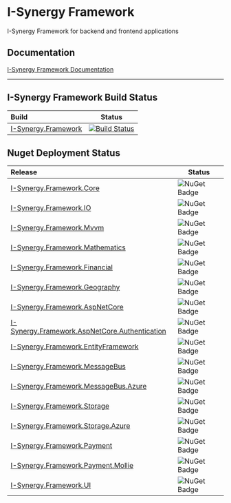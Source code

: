 # I-Synergy Framework
I-Synergy Framework for backend and frontend applications

## Documentation
 [I-Synergy Framework Documentation](https://i-synergy.github.io/I-Synergy.Framework/)

___
## I-Synergy Framework Build Status

| Build | Status |
|:---|---|
| [I-Synergy.Framework](https://github.com/I-Synergy/I-Synergy.Framework) | [![Build Status](https://dev.azure.com/i-synergy/I-Synergy.Framework/_apis/build/status/I-Synergy.Framework%20CI?branchName=master)](https://dev.azure.com/i-synergy/I-Synergy.Framework/_build/latest?definitionId=148&branchName=master)|

## Nuget Deployment Status
| Release | Status |
|:---|---|
| [I-Synergy.Framework.Core](https://www.nuget.org/packages/I-Synergy.Framework.Core/) | ![NuGet Badge](https://buildstats.info/nuget/I-Synergy.Framework.Core) |
| [I-Synergy.Framework.IO](https://www.nuget.org/packages/I-Synergy.Framework.IO/) | ![NuGet Badge](https://buildstats.info/nuget/I-Synergy.Framework.IO) |
| [I-Synergy.Framework.Mvvm](https://www.nuget.org/packages/I-Synergy.Framework.Mvvm/) | ![NuGet Badge](https://buildstats.info/nuget/I-Synergy.Framework.Mvvm) |
| [I-Synergy.Framework.Mathematics](https://www.nuget.org/packages/I-Synergy.Framework.Mathematics/) | ![NuGet Badge](https://buildstats.info/nuget/I-Synergy.Framework.Mathematics) |
| [I-Synergy.Framework.Financial](https://www.nuget.org/packages/I-Synergy.Framework.Financial/) | ![NuGet Badge](https://buildstats.info/nuget/I-Synergy.Framework.Financial) |
| [I-Synergy.Framework.Geography](https://www.nuget.org/packages/I-Synergy.Framework.Geography/) | ![NuGet Badge](https://buildstats.info/nuget/I-Synergy.Framework.Geography) |
| [I-Synergy.Framework.AspNetCore](https://www.nuget.org/packages/I-Synergy.Framework.AspNetCore/) | ![NuGet Badge](https://buildstats.info/nuget/I-Synergy.Framework.AspNetCore) |
| [I-Synergy.Framework.AspNetCore.Authentication](https://www.nuget.org/packages/I-Synergy.Framework.AspNetCore.Authentication/) | ![NuGet Badge](https://buildstats.info/nuget/I-Synergy.Framework.AspNetCore.Authentication) |
| [I-Synergy.Framework.EntityFramework](https://www.nuget.org/packages/I-Synergy.Framework.EntityFramework/) | ![NuGet Badge](https://buildstats.info/nuget/I-Synergy.Framework.EntityFramework) |
| [I-Synergy.Framework.MessageBus](https://www.nuget.org/packages/I-Synergy.Framework.MessageBus/) | ![NuGet Badge](https://buildstats.info/nuget/I-Synergy.Framework.MessageBus) |
| [I-Synergy.Framework.MessageBus.Azure](https://www.nuget.org/packages/I-Synergy.Framework.MessageBus.Azure/) | ![NuGet Badge](https://buildstats.info/nuget/I-Synergy.Framework.MessageBus.Azure) |
| [I-Synergy.Framework.Storage](https://www.nuget.org/packages/I-Synergy.Framework.Storage/) | ![NuGet Badge](https://buildstats.info/nuget/I-Synergy.Framework.Storage) |
| [I-Synergy.Framework.Storage.Azure](https://www.nuget.org/packages/I-Synergy.Framework.Storage.Azure/) | ![NuGet Badge](https://buildstats.info/nuget/I-Synergy.Framework.Storage.Azure) |
| [I-Synergy.Framework.Payment](https://www.nuget.org/packages/I-Synergy.Framework.Payment/) | ![NuGet Badge](https://buildstats.info/nuget/I-Synergy.Framework.Payment) |
| [I-Synergy.Framework.Payment.Mollie](https://www.nuget.org/packages/I-Synergy.Framework.Payment.Mollie/) | ![NuGet Badge](https://buildstats.info/nuget/I-Synergy.Framework.Payment.Mollie) |
| [I-Synergy.Framework.UI](https://www.nuget.org/packages/I-Synergy.Framework.UI/) | ![NuGet Badge](https://buildstats.info/nuget/I-Synergy.Framework.UI) |
